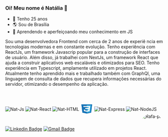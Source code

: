 ### Oi! Meu nome é Natália 👋

- 🎉 Tenho 25 anos
- 🌎 Sou de Brasília
- 🌱 Aprendendo e aperfeiçoando meu conhecimento em JS

<p>Sou uma desenvolvedora Frontend com cerca de 2 anos de experiê
ncia em tecnologias modernas e em constante evolução. Tenho experiência com ReactJs, um framework Javascrip popular para a construção de interfaces de usuário. Além disso, já trabalhei com NextJs, um framework React que ajuda a construir aplicativos web escaláveis e otimizados para SEO. Tenho experiência em Typescript, amplamente utilizado em projetos React. Atualmente tenho aprendido mais e trabalhado também com GraphQl, uma linguagem de consulta de dados que recupera informações necessárias do servidor, otimizando o desempenho da aplicação.</p>

#
</div>
<div style="display: inline_block"><br>
  <img align="center" alt="Nat-Js" height="30" width="40" src="https://cdn.jsdelivr.net/gh/devicons/devicon/icons/javascript/javascript-original.svg">
  <img align="center" alt="Nat-React" height="30" width="40" src="https://cdn.jsdelivr.net/gh/devicons/devicon/icons/react/react-original.svg">
  <img align="center" alt="Nat-HTML" height="30" width="40" src="https://cdn.jsdelivr.net/gh/devicons/devicon/icons/html5/html5-original.svg">
  <img align="center" alt="Nat-CSS" height="30" width="40" src="https://raw.githubusercontent.com/devicons/devicon/master/icons/css3/css3-original.svg">
  <img align="center" alt="Nat-Express" height="30" width="40" src="https://cdn.jsdelivr.net/gh/devicons/devicon/icons/express/express-original.svg">
  <img align="center" alt="Nat-NodeJS" height="30" width="40" src="https://cdn.jsdelivr.net/gh/devicons/devicon/icons/nodejs/nodejs-original.svg">
  <img align="right" alt="Rafa-pic" height="150" style="border-radius:50px;" src="https://i.imgur.com/Q4HkOor.gif?width=676&height=676">
</div>
</div>

#

[![Linkedin Badge](https://img.shields.io/badge/-LinkedIn-blue?style=flat-square&logo=Linkedin&logoColor=white&link=https://www.linkedin.com/in/natalia-camelo)](https://www.linkedin.com/in/natalia-camelo)
[![Gmail Badge](https://img.shields.io/badge/-Gmail-c14438?style=flat-square&logo=Gmail&logoColor=white&link=mailto:natalia.alvescam@gmail.com)](mailto:natalia.alvescam@gmail.com)
